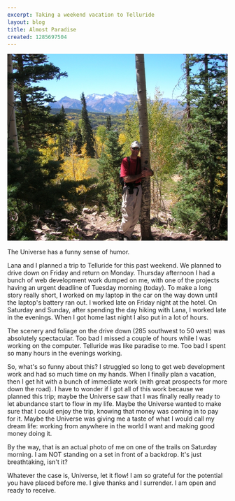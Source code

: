 ```yaml
---
excerpt: Taking a weekend vacation to Telluride
layout: blog
title: Almost Paradise
created: 1285697504
---
```

<div class="blogphoto"><img src="/sites/blog.marceisaacson.com/files/pictures/Tree-Hugger.jpg" alt="Marc hugging aspen tree on trail in Telluride" width="572" height="428" /></div>
<p>The Universe has a funny sense of humor.</p>
<p>Lana and I planned a trip to Telluride for this past weekend. We planned to drive down on Friday and return on Monday. Thursday afternoon I had a bunch of web development work dumped on me, with one of the projects having an urgent deadline of Tuesday morning (today). To make a long story really short, I worked on my laptop in the car on the way down until the laptop's battery ran out. I worked late on Friday night at the hotel. On Saturday and Sunday, after spending the day hiking with Lana, I worked late in the evenings. When I got home last night I also put in a lot of hours.</p>
<p>The scenery and foliage on the drive down (285 southwest to 50 west) was absolutely spectacular. Too bad I missed a couple of hours while I was working on the computer. Telluride was like paradise to me. Too bad I spent so many hours in the evenings working.</p>
<p>So, what's so funny about this? I struggled so long to get web development work and had so much time on my hands. When I finally plan a vacation, then I get hit with a bunch of immediate work (with great prospects for more down the road). I have to wonder if I got all of this work because we planned this trip; maybe the Universe saw that I was finally really ready to let abundance start to flow in my life. Maybe the Universe wanted to make sure that I could enjoy the trip, knowing that money was coming in to pay for it. Maybe the Universe was giving me a taste of what I would call my dream life: working from anywhere in the world I want and making good money doing it.</p>
<p>By the way, that is an actual photo of me on one of the trails on Saturday morning. I am NOT standing on a set in front of a backdrop. It's just breathtaking, isn't it?</p>
<p>Whatever the case is, Universe, let it flow! I am so grateful for the potential you have placed before me. I give thanks and I surrender. I am open and ready to receive.</p>
